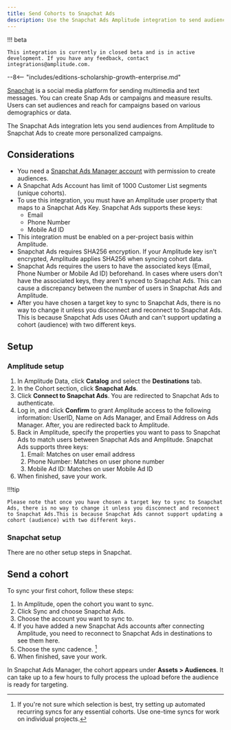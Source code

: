 ```yaml
---
title: Send Cohorts to Snapchat Ads
description: Use the Snapchat Ads Amplitude integration to send audiences to Snapchat Ads to create personalized campaigns.
---
```


!!! beta

    This integration is currently in closed beta and is in active development. If you have any feedback, contact integrations@amplitude.com. 

--8<-- "includes/editions-scholarship-growth-enterprise.md"

[Snapchat](https://www.snapchat.com/) is a social media platform for sending multimedia and text messages. You can create Snap Ads or campaigns and measure results. Users can set audiences and reach for campaigns based on various demographics or data.

The Snapchat Ads integration lets you send audiences from Amplitude to Snapchat Ads to create more personalized campaigns. 

## Considerations

- You need a [Snapchat Ads Manager account](https://ads.snapchat.com/) with permission to create audiences.
- A Snapchat Ads Account has limit of 1000 Customer List segments (unique cohorts).
- To use this integration, you must have an Amplitude user property that maps to a Snapchat Ads Key. Snapchat Ads supports these keys:
    - Email
    - Phone Number
    - Mobile Ad ID
- This integration must be enabled on a per-project basis within Amplitude.
- Snapchat Ads requires SHA256 encryption. If your Amplitude key isn't encrypted, Amplitude applies SHA256 when syncing cohort data. 
- Snapchat Ads requires the users to have the associated keys (Email, Phone Number or Mobile Ad ID) beforehand. In cases where users don't have the associated keys, they aren't synced to Snapchat Ads. This can cause a discrepancy between the number of users in Snapchat Ads and Amplitude.
- After you have chosen a target key to sync to Snapchat Ads, there is no way to change it unless you disconnect and reconnect to Snapchat Ads. This is because Snapchat Ads uses OAuth and can't support updating a cohort (audience) with two different keys.

## Setup 

### Amplitude setup

1. In Amplitude Data, click **Catalog** and select the **Destinations** tab.
2. In the Cohort section, click **Snapchat Ads**.
3. Click **Connect to Snapchat Ads**. You are redirected to Snapchat Ads to authenticate.
4. Log in, and click **Confirm** to grant Amplitude access to the following information: UserID, Name on Ads Manager, and Email Address on Ads Manager. After, you are redirected back to Amplitude. 
5. Back in Amplitude, specify the properties you want to pass to Snapchat Ads to match users between Snapchat Ads and Amplitude. Snapchat Ads supports three keys:
      1. Email: Matches on user email address
      2. Phone Number: Matches on user phone number
      3. Mobile Ad ID: Matches on user Mobile Ad ID
6. When finished, save your work.

!!!tip
    
    Please note that once you have chosen a target key to sync to Snapchat Ads, there is no way to change it unless you disconnect and reconnect to Snapchat Ads.This is because Snapchat Ads cannot support updating a cohort (audience) with two different keys.

### Snapchat setup

There are no other setup steps in Snapchat. 

## Send a cohort

To sync your first cohort, follow these steps:

1. In Amplitude, open the cohort you want to sync.
2. Click Sync and choose Snapchat Ads.
3. Choose the account you want to sync to.
4. If you have added a new Snapchat Ads accounts after connecting Amplitude, you need to reconnect to Snapchat Ads in destinations to see them here.
5. Choose the sync cadence. [^1]
6. When finished, save your work.

[^1]: If you're not sure which selection is best, try setting up automated recurring syncs for any essential cohorts. Use one-time syncs for work on individual projects.

In Snapchat Ads Manager, the cohort appears under **Assets > Audiences**. It can take up to a few hours to fully process the upload before the audience is ready for targeting.